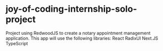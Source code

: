 # joy-of-coding-internship-solo-project

Project using RedwoodJS to create a notary appointment management application.
This app will use the following libraries:
  React
  RadixUI
  Next.JS
  TypeScript
  
